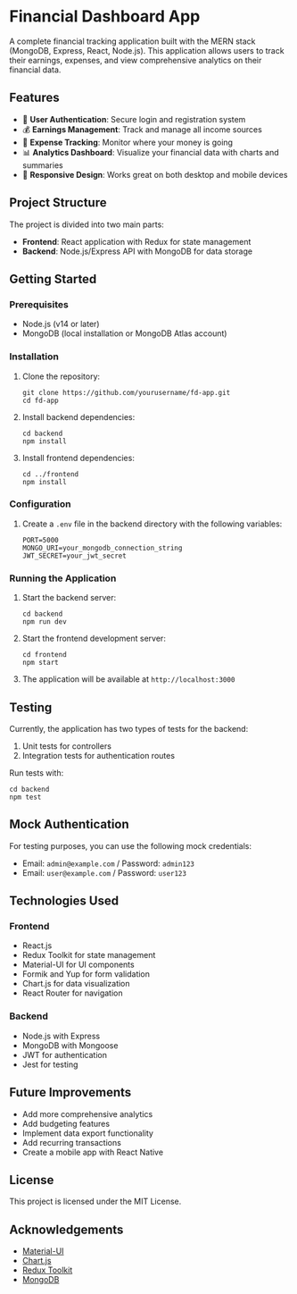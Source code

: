 # Financial Dashboard App

A complete financial tracking application built with the MERN stack (MongoDB, Express, React, Node.js). This application allows users to track their earnings, expenses, and view comprehensive analytics on their financial data.

## Features

- 🔐 **User Authentication**: Secure login and registration system
- 💰 **Earnings Management**: Track and manage all income sources 
- 💸 **Expense Tracking**: Monitor where your money is going
- 📊 **Analytics Dashboard**: Visualize your financial data with charts and summaries
- 📱 **Responsive Design**: Works great on both desktop and mobile devices

## Project Structure

The project is divided into two main parts:

- **Frontend**: React application with Redux for state management
- **Backend**: Node.js/Express API with MongoDB for data storage

## Getting Started

### Prerequisites

- Node.js (v14 or later)
- MongoDB (local installation or MongoDB Atlas account)

### Installation

1. Clone the repository:
   ```
   git clone https://github.com/yourusername/fd-app.git
   cd fd-app
   ```

2. Install backend dependencies:
   ```
   cd backend
   npm install
   ```

3. Install frontend dependencies:
   ```
   cd ../frontend
   npm install
   ```

### Configuration

1. Create a `.env` file in the backend directory with the following variables:
   ```
   PORT=5000
   MONGO_URI=your_mongodb_connection_string
   JWT_SECRET=your_jwt_secret
   ```

### Running the Application

1. Start the backend server:
   ```
   cd backend
   npm run dev
   ```

2. Start the frontend development server:
   ```
   cd frontend
   npm start
   ```

3. The application will be available at `http://localhost:3000`

## Testing

Currently, the application has two types of tests for the backend:

1. Unit tests for controllers
2. Integration tests for authentication routes

Run tests with:
```
cd backend
npm test
```

## Mock Authentication

For testing purposes, you can use the following mock credentials:

- Email: `admin@example.com` / Password: `admin123`
- Email: `user@example.com` / Password: `user123`

## Technologies Used

### Frontend
- React.js
- Redux Toolkit for state management
- Material-UI for UI components
- Formik and Yup for form validation
- Chart.js for data visualization
- React Router for navigation

### Backend
- Node.js with Express
- MongoDB with Mongoose
- JWT for authentication
- Jest for testing

## Future Improvements

- Add more comprehensive analytics
- Add budgeting features
- Implement data export functionality
- Add recurring transactions
- Create a mobile app with React Native

## License

This project is licensed under the MIT License.

## Acknowledgements

- [Material-UI](https://mui.com/)
- [Chart.js](https://www.chartjs.org/)
- [Redux Toolkit](https://redux-toolkit.js.org/)
- [MongoDB](https://www.mongodb.com/) 